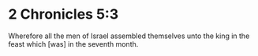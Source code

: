 # 2 Chronicles 5:3

Wherefore all the men of Israel assembled themselves unto the king in the feast which [was] in the seventh month.
